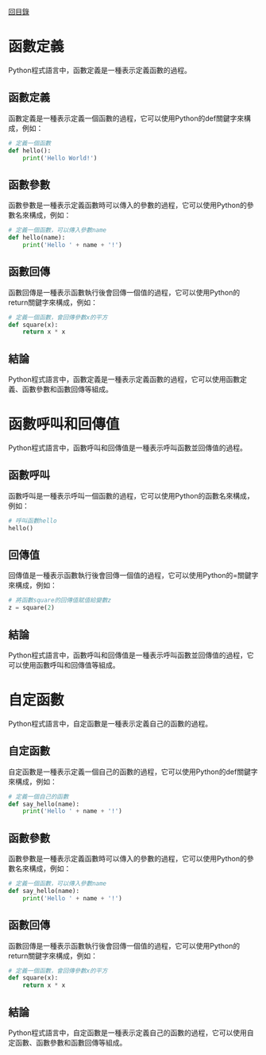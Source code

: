 [回目錄](#index.md)

# 函數定義
Python程式語言中，函數定義是一種表示定義函數的過程。

## 函數定義
函數定義是一種表示定義一個函數的過程，它可以使用Python的def關鍵字來構成，例如：

```python
# 定義一個函數
def hello():
    print('Hello World!')
```

## 函數參數
函數參數是一種表示定義函數時可以傳入的參數的過程，它可以使用Python的參數名來構成，例如：

```python
# 定義一個函數，可以傳入參數name
def hello(name):
    print('Hello ' + name + '!')
```

## 函數回傳
函數回傳是一種表示函數執行後會回傳一個值的過程，它可以使用Python的return關鍵字來構成，例如：

```python
# 定義一個函數，會回傳參數x的平方
def square(x):
    return x * x
```

## 結論
Python程式語言中，函數定義是一種表示定義函數的過程，它可以使用函數定義、函數參數和函數回傳等組成。


# 函數呼叫和回傳值
Python程式語言中，函數呼叫和回傳值是一種表示呼叫函數並回傳值的過程。

## 函數呼叫
函數呼叫是一種表示呼叫一個函數的過程，它可以使用Python的函數名來構成，例如：

```python
# 呼叫函數hello
hello()
```

## 回傳值
回傳值是一種表示函數執行後會回傳一個值的過程，它可以使用Python的=關鍵字來構成，例如：

```python
# 將函數square的回傳值賦值給變數z
z = square(2)
```

## 結論
Python程式語言中，函數呼叫和回傳值是一種表示呼叫函數並回傳值的過程，它可以使用函數呼叫和回傳值等組成。

# 自定函數
Python程式語言中，自定函數是一種表示定義自己的函數的過程。

## 自定函數
自定函數是一種表示定義一個自己的函數的過程，它可以使用Python的def關鍵字來構成，例如：

```python
# 定義一個自己的函數
def say_hello(name):
    print('Hello ' + name + '!')
```

## 函數參數
函數參數是一種表示定義函數時可以傳入的參數的過程，它可以使用Python的參數名來構成，例如：

```python
# 定義一個函數，可以傳入參數name
def say_hello(name):
    print('Hello ' + name + '!')
```

## 函數回傳
函數回傳是一種表示函數執行後會回傳一個值的過程，它可以使用Python的return關鍵字來構成，例如：

```python
# 定義一個函數，會回傳參數x的平方
def square(x):
    return x * x
```

## 結論
Python程式語言中，自定函數是一種表示定義自己的函數的過程，它可以使用自定函數、函數參數和函數回傳等組成。